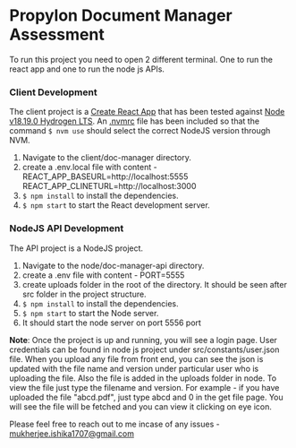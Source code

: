 # Propylon Document Manager Assessment
To run this project you need to open 2 different terminal. One to run the react app and one to run the node js APIs.
### Client Development 
The client project is a [Create React App](https://create-react-app.dev/) that has been tested against [Node v18.19.0 Hydrogen LTS](https://nodejs.org/download/release/v18.19.0/).  An [.nvmrc](https://github.com/nvm-sh/nvm#calling-nvm-use-automatically-in-a-directory-with-a-nvmrc-file) file has been included so that the command `$ nvm use` should select the correct NodeJS version through NVM.
1. Navigate to the client/doc-manager directory.
2. create a .env.local file with content - REACT_APP_BASEURL=http://localhost:5555
REACT_APP_CLINETURL=http://localhost:3000
3. `$ npm install` to install the dependencies.
4. `$ npm start` to start the React development server.

### NodeJS API Development 
The API project is a NodeJS project.
1. Navigate to the node/doc-manager-api directory.
2. create a .env file with content - PORT=5555
3. create uploads folder in the root of the directory. It should be seen after src folder in the project structure.
4. `$ npm install` to install the dependencies.
5. `$ npm start` to start the Node server.
6. It should start the node server on port 5556 port

**Note**: Once the project is up and running, you will see a login page. User credentials can be found in node js project under src/constants/user.json file. When you upload any file from front end, you can see the json is updated with the file name and version under particular user who is uploading the file. Also the file is added in the uploads folder in node. To  view the file just type the filename and version. For example - if you have uploaded the file "abcd.pdf", just type abcd and 0 in the get file page. You will see the file will be fetched and you can view it clicking on eye icon. 

Please feel free to reach out to me incase of any issues - mukherjee.ishika1707@gmail.com
